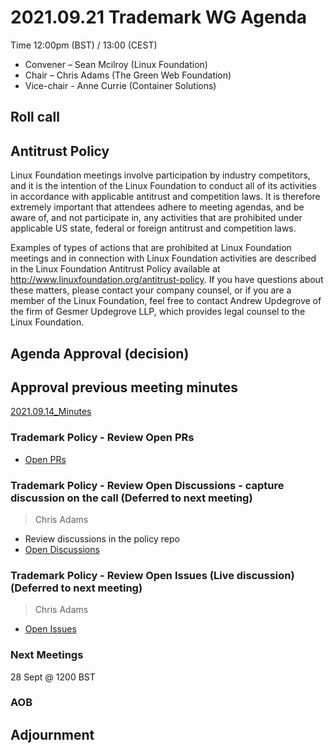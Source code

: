 # 2021.09.21 Trademark WG Agenda

Time 12:00pm (BST) / 13:00 (CEST)

- Convener –  Sean Mcilroy (Linux Foundation)
- Chair – Chris Adams (The Green Web Foundation)
- Vice-chair - Anne Currie (Container Solutions)
  
## Roll call

  
## Antitrust Policy
Linux Foundation meetings involve participation by industry competitors, and it is the intention of the Linux Foundation to conduct all of its activities in accordance with applicable antitrust and competition laws. It is therefore extremely important that attendees adhere to meeting agendas, and be aware of, and not participate in, any activities that are prohibited under applicable US state, federal or foreign antitrust and competition laws.

Examples of types of actions that are prohibited at Linux Foundation meetings and in connection with Linux Foundation activities are described in the Linux Foundation Antitrust Policy available at http://www.linuxfoundation.org/antitrust-policy. If you have questions about these matters, please contact your company counsel, or if you are a member of the Linux Foundation, feel free to contact Andrew Updegrove of the firm of Gesmer Updegrove LLP, which provides legal counsel to the Linux Foundation.
  
## Agenda Approval (decision) 
  
## Approval previous meeting minutes

[2021.09.14_Minutes](https://github.com/Green-Software-Foundation/trademark_wg/blob/main/Agenda_Minutes/2021.09.14_minutes.md)


### Trademark Policy - Review Open PRs 
- [Open PRs](https://github.com/Green-Software-Foundation/trademark_policy/pulls)

### Trademark Policy - Review Open Discussions - capture discussion on the call (Deferred to next meeting)

> Chris Adams

- Review discussions in the policy repo
- [Open Discussions](https://github.com/Green-Software-Foundation/trademark_policy/discussions)


### Trademark Policy - Review Open Issues (Live discussion) (Deferred to next meeting)

> Chris Adams

- [Open Issues](https://github.com/Green-Software-Foundation/trademark_policy/issues)


### Next Meetings
28 Sept @ 1200 BST

### AOB

## Adjournment

